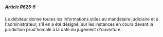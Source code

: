 ##### Article R625-5

Le débiteur donne toutes les informations utiles au mandataire judiciaire et à l'administrateur, s'il en a été désigné, sur les instances en cours devant la juridiction prud'homale à la date du jugement d'ouverture.

